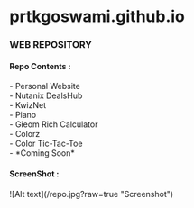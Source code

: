 # prtkgoswami.github.io

<h3>WEB REPOSITORY</h3>

<h4>Repo Contents :</h4>
	- Personal Website<br/>
	- Nutanix DealsHub<br/>
	- KwizNet<br/>
	- Piano<br/>
	- Gieom Rich Calculator<br/>
	- Colorz<br/>
	- Color Tic-Tac-Toe<br/>
	- *Coming Soon*<br/>

<h4>ScreenShot :</h4>
![Alt text](/repo.jpg?raw=true "Screenshot")
